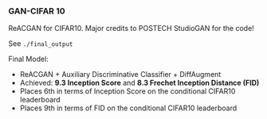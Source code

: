 ### GAN-CIFAR 10
ReACGAN for CIFAR10. Major credits to POSTECH StudioGAN for the code!

See <code>./final_output</code>

Final Model:
- ReACGAN + Auxiliary Discriminative Classifier + DiffAugment
- Achieved: **9.3 Inception Score** and **8.3 Frechet Inception Distance (FID)**
- Places 6th in terms of Inception Score on the conditional CIFAR10 leaderboard
- Places 9th in terms of FID on the conditional CIFAR10 leaderboard
